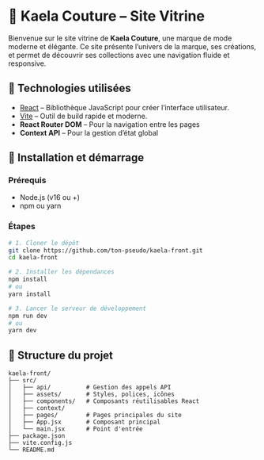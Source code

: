 # 👗 Kaela Couture – Site Vitrine

Bienvenue sur le site vitrine de **Kaela Couture**, une marque de mode moderne et élégante. Ce site présente l’univers de la marque, ses créations, et permet de découvrir ses collections avec une navigation fluide et responsive.

## 🚀 Technologies utilisées

- [React](https://reactjs.org/) – Bibliothèque JavaScript pour créer l’interface utilisateur.
- [Vite](https://vitejs.dev/) – Outil de build rapide et moderne.
- **React Router DOM** – Pour la navigation entre les pages
- **Context API** – Pour la gestion d’état global

## 🔧 Installation et démarrage

### Prérequis

- Node.js (v16 ou +)
- npm ou yarn

### Étapes

```bash
# 1. Cloner le dépôt
git clone https://github.com/ton-pseudo/kaela-front.git
cd kaela-front

# 2. Installer les dépendances
npm install
# ou
yarn install

# 3. Lancer le serveur de développement
npm run dev
# ou
yarn dev
```
## 📁 Structure du projet
```
kaela-front/       
├── src/
│   ├── api/          # Gestion des appels API 
│   ├── assets/       # Styles, polices, icônes
│   ├── components/   # Composants réutilisables React
│   ├── context/ 
│   ├── pages/        # Pages principales du site
│   ├── App.jsx       # Composant principal
│   └── main.jsx      # Point d'entrée
├── package.json
├── vite.config.js
└── README.md
```